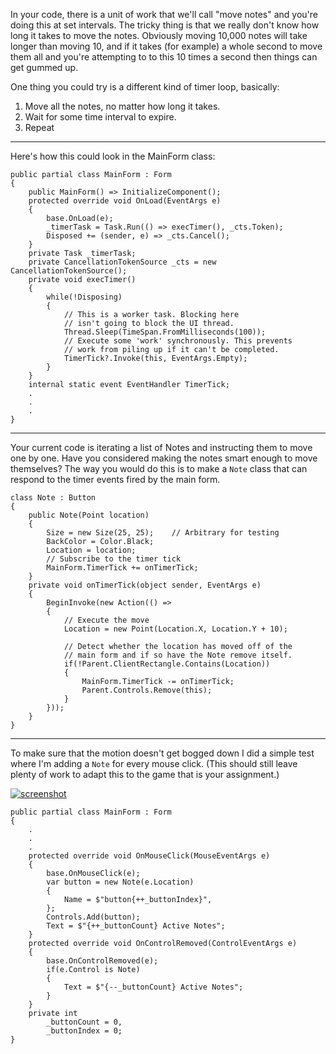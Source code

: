 In your code, there is a unit of work that we'll call "move notes" and you're doing this at set intervals. The tricky thing is that we really don't know how long it takes to move the notes. Obviously moving 10,000 notes will take longer than moving 10, and if it takes (for example) a whole second to move them all and you're attempting to to this 10 times a second then things can get gummed up.

One thing you could try is a different kind of timer loop, basically:
1. Move all the notes, no matter how long it takes.
2. Wait for some time interval to expire.
3. Repeat

***
Here's how this could look in the MainForm class:

    public partial class MainForm : Form
    {
        public MainForm() => InitializeComponent();
        protected override void OnLoad(EventArgs e)
        {
            base.OnLoad(e);
            _timerTask = Task.Run(() => execTimer(), _cts.Token);
            Disposed += (sender, e) => _cts.Cancel();
        }
        private Task _timerTask;
        private CancellationTokenSource _cts = new CancellationTokenSource();
        private void execTimer()
        {
            while(!Disposing)
            {
                // This is a worker task. Blocking here
                // isn't going to block the UI thread.
                Thread.Sleep(TimeSpan.FromMilliseconds(100));
                // Execute some 'work' synchronously. This prevents
                // work from piling up if it can't be completed.
                TimerTick?.Invoke(this, EventArgs.Empty);
            }
        }
        internal static event EventHandler TimerTick;
        .
        .
        .
    }

***
Your current code is iterating a list of Notes and instructing them to move one by one. Have you considered making the notes smart enough to move themselves? The way you would do this is to make a `Note` class that can respond to the timer events fired by the main form.

    class Note : Button
    {
        public Note(Point location)
        {
            Size = new Size(25, 25);    // Arbitrary for testing
            BackColor = Color.Black;
            Location = location;
            // Subscribe to the timer tick
            MainForm.TimerTick += onTimerTick;
        }
        private void onTimerTick(object sender, EventArgs e)
        {
            BeginInvoke(new Action(() =>
            {
                // Execute the move
                Location = new Point(Location.X, Location.Y + 10); 

                // Detect whether the location has moved off of the
                // main form and if so have the Note remove itself.
                if(!Parent.ClientRectangle.Contains(Location))
                {
                    MainForm.TimerTick -= onTimerTick;
                    Parent.Controls.Remove(this);
                }               
            }));
        }
    }

***
To make sure that the motion doesn't get bogged down I did a simple test where I'm adding a `Note` for every mouse click. (This should still leave plenty of work to adapt this to the game that is your assignment.) 

[![screenshot][1]][1]

    public partial class MainForm : Form
    {
        .
        .
        .
        protected override void OnMouseClick(MouseEventArgs e)
        {
            base.OnMouseClick(e);
            var button = new Note(e.Location)
            {
                Name = $"button{++_buttonIndex}",
            };
            Controls.Add(button);
            Text = $"{++_buttonCount} Active Notes";
        }
        protected override void OnControlRemoved(ControlEventArgs e)
        {
            base.OnControlRemoved(e);
            if(e.Control is Note)
            {
                Text = $"{--_buttonCount} Active Notes";
            }
        }
        private int
            _buttonCount = 0,
            _buttonIndex = 0;
    }


  [1]: https://i.stack.imgur.com/EpMkq.png
